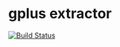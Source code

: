 # gplus extractor
[![Build Status](https://travis-ci.org/nbortolotti/gplusextractor.svg?branch=master)](https://travis-ci.org/nbortolotti/gplusextractor)
